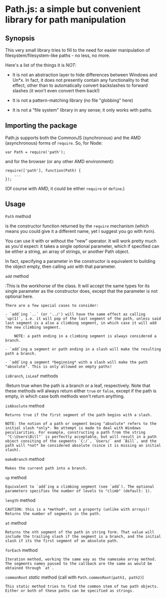Path.js: a simple but convenient library for path manipulation
==============================================================

Synopsis
--------

This very small library tries to fill to the need for easier manipulation of filesystem/filesystem-like paths - no less, no more.

Here's a list of the things it is *NOT*:

- It is not an abstraction layer to hide differences between Windows and Un*x. In fact, it does not presently contain any functionality to that effect, other than to automatically convert backslashes to forward slashes (it won't even convert them back!)

- It is not a pattern-matching library (no file "globbing" here)

- It is not a "file system" library in any sense; it only works with paths.


Importing the package
---------------------

Path.js supports both the CommonJS (synchronous) and the AMD (asynchronous) forms of `require`. So, for Node:

	var Path = require('path');
   
and for the browser (or any other AMD environment):

	require(['path'], function(Path) {
		...
	});
	
(Of course with AMD, it could be either `require` or `define`.)


Usage
-----

`Path` method

is the constructor function returned by the `require` mechanism (which means you could give it a different name, yet I suggest you go with `Path`).

You can use it with or without the "new" operator. It will work pretty much as you'd expect: it takes a single optional parameter, which if specified can be either a string, an array of strings, or another Path object.

In fact, specifying a parameter in the constructor is equivalent to building the object empty, then calling `add` with that parameter.

`add` method

:This is the workhorse of the class. It will accept the same types for its single parameter as the constructor does, except that the parameter is not optional here.

	There are a few special cases to consider:

	- `add`ing `..` (or '../') will have the same effect as calling `up(1)`, i.e. it will pop of the last segment of the path, unless said last segment is a also a climbing segment, in which case it will add the new climbing segment. 

		NOTE: a path ending in a climbing segment is always considered a branch.

	- `add`ing a segment or path ending in a slash will make the resulting path a branch.

	- `add`ing a segment *beginning* with a slash will make the path "absolute". This is only allowed on empty paths!

`isBranch`, `isLeaf` methods

:Return true when the path is a branch or a leaf, respectively. Note that these methods will always return either `true` or `false`, except if the path is empty, in which case both methods won't return anything.

`isAbsolute` method

	Returns true if the first segment of the path begins with a slash.

	NOTE: the notion of a path or segment being "absolute" refers to the initial slash *only*. No attempt is made to deal with Windows peculiarities. For example, constructing a path from the string `"C:\Users\Bill"` is perfectly acceptable, but will result in a path object consiting of the segments `C:/`, `Users/` and `Bill`, and the path will *not* be considered absolute (since it is missing an initial slash).

`makeBranch` method

	Makes the current path into a branch.

`up` method

	Equivalent to `add`ing a climbing segment (see `add`). The optional parameters specifies the number of levels to "climb" (default: 1).

`length` method

	CAUTION: this is a *method*, not a property (unlike with arrays)! Returns the number of segments in the path.

`at` method

	Returns the nth segment of the path in string form. That value will include the trailing slash if the segment is a branch, and the initial slash if its the first segment of an absolute path.

`forEach` method

	Iteration method, working the same way as the namesake array method. The segments names passed to the callback are the same as would be obtained through `at`.

`commonRoot` *static* method (call with `Path.commonRoot(path1, path2)`)

	This static method tries to find the common stem of two path objects. Either or both of these paths can be specified as strings.

